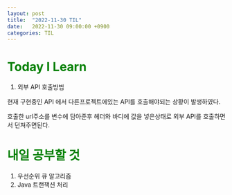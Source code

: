 ```yaml
---
layout: post
title:  "2022-11-30 TIL"
date:   2022-11-30 09:00:00 +0900
categories: TIL
---
```


<span style="color:green"> Today I Learn  </span>
=====================================================
1. 외부 API 호출방법


현재 구현중인 API 에서 다른프로젝트에있는 API를 호출해야되는 상황이 발생하였다.

호출한 url주소를 변수에 담아준후 헤더와 바디에 값을 넣은상태로 외부 API를 호출하면서 던져주면된다.

<span style="color:green"> 내일 공부할 것 </span>
=====================================================
1. 우선순위 큐 알고리즘
2. Java 트랜잭션 처리

